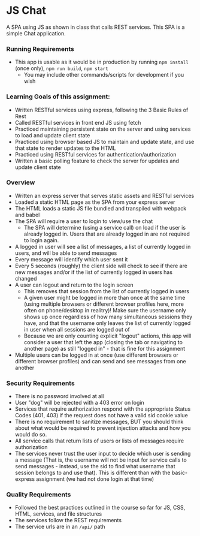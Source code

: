 # JS Chat

A SPA using JS as shown in class that calls REST services. This SPA is a simple Chat application.

### Running Requirements

- This app is usable as it would be in production by running `npm install` (once only), `npm run build`, `npm start`
  - You may include other commands/scripts for development if you wish

### Learning Goals of this assignment:

- Written RESTful services using express, following the 3 Basic Rules of Rest
- Called RESTful services in front end JS using fetch
- Practiced maintaining persistent state on the server and using services to load and update client state
- Practiced using browser based JS to maintain and update state, and use that state to render updates to the HTML
- Practiced using RESTful services for authentication/authorization
- Written a basic polling feature to check the server for updates and update client state

### Overview

- Written an express server that serves static assets and RESTful services
- Loaded a static HTML page as the SPA from your express server
- The HTML loads a static JS file bundled and transpiled with webpack and babel
- The SPA will require a user to login to view/use the chat
  - The SPA will determine (using a service call) on load if the user is already logged in. Users that are already logged in are not required to login again.
- A logged in user will see a list of messages, a list of currently logged in users, and will be able to send messages
- Every message will identify which user sent it
- Every 5 seconds (roughly) the client side will check to see if there are new messages and/or if the list of currently logged in users has changed
- A user can logout and return to the login screen
  - This removes that session from the list of currently logged in users
  - A given user might be logged in more than once at the same time (using multiple browsers or different browser profiles here, more often on phone/desktop in realitry)! Make sure the username only shows up once regardless of how many simultaneous sessions they have, and that the username only leaves the list of currently logged in user when all sessions are logged out of
  - Because we are only counting explicit "logout" actions, this app will consider a user that left the app (closing the tab or navigating to another page) as still "logged in" - that is fine for this assignment
- Multiple users can be logged in at once (use different browsers or different browser profiles) and can send and see messages from one another

### Security Requirements

- There is no password involved at all
- User "dog" will be rejected with a 403 error on login
- Services that require authorization respond with the appropriate Status Codes (401, 403) if the request does not have a valid sid cookie value
- There is no requirement to sanitize messages, BUT you should think about what would be required to prevent injection attacks and how you would do so.
- All service calls that return lists of users or lists of messages require authorization
- The services never trust the user input to decide which user is sending a message (That is, the username will not be input for service calls to send messages - instead, use the sid to find what username that session belongs to and use that). This is different than with the basic-express assignment (we had not done login at that time)

### Quality Requirements

- Followed the best practices outlined in the course so far for JS, CSS, HTML, services, and file structures
- The services follow the REST requirements
- The service urls are in an `/api/` path
